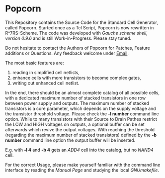 # Popcorn

This Repository contains the Source Code for the Standard Cell Generator, called Popcorn.
Started once as a Tcl Script, Popcorn is now rewritten in R^7RS-Scheme.
The code was developed with *Gauche scheme shell, version 0.9.6* and is still Work-in-Progress.
Please stay tuned.

Do not hesitate to contact the Authors of Popcorn for Patches, Feature additions or Questions.
Any feedback welcome under [Email](mailto://popcorn@nospam.chipforge.org "popcorn@nospam.chipforge.org").

The most basic features are:

1. reading in simplified cell netlists,
2. enhance cells with more transistors to become complex gates,
3. writing out enhanced cell netlist.

In the end, there should be an almost complete catalog of all possible cells, with a dedicated maximum number of stacked transistors in one row between power supply and outputs.
The maximum number of stacked transistors is a core parameter, which depends on the supply voltage and the transistor threshold voltage.
Please check the **-l number** command line option. While to many transistors with their Source to Drain Pathes restrict the LOW and HIGH voltages on outputs, a optional buffer can be set afterwards which revive the output voltages.
With reaching the threshold (regarding the maximum number of stacked transistors) defined by the **-b number** command line option the output buffer will be inserted.

E.g. with **-l 4** and **-b 4** gets an *ADD4* cell into the catalog, but no *NAND4* cell.

For the correct Usage, please make yourself familiar with the command line interface by reading the *Manual Page* and studying the local *GNUmakefile*.
